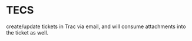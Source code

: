 # TECS
create/update tickets in Trac via email, and will consume attachments into the ticket as well.
